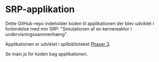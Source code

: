 # SRP-applikation

Dette GitHub-repo indeholder koden til applikationen der blev udviklet i forbindelse med min SRP: "Simulationen af en kernereaktor i undervisningssammenhæng".

Applikationen er udviklet i spilbiblioteket [Phaser 3](https://phaser.io/phaser3).

Se main.js for koden bag applikationen.

